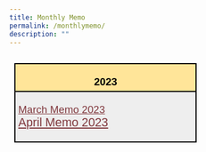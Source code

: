```yaml
---
title: Monthly Memo
permalink: /monthlymemo/
description: ""
---
```

<span style="font-size:16.0pt;font-family:Arial;color:black">
<table style="width:245.45pt;background:white;border-collapse:collapse;
 border:none;mso-border-alt:solid windowtext 1.5pt;mso-yfti-tbllook:1184;
 mso-table-lspace:9.0pt;margin-left:6.75pt;mso-table-rspace:9.0pt;margin-right:
 6.75pt;mso-table-anchor-vertical:paragraph;mso-table-anchor-horizontal:margin;
 mso-table-left:left;mso-table-top:5.4pt;mso-border-insideh:1.5pt solid windowtext;
 mso-border-insidev:1.5pt solid windowtext" width="327" align="left" cellpadding="0" cellspacing="0" border="1" class="MsoNormalTable"><tbody><tr style="mso-yfti-irow:0;mso-yfti-firstrow:yes;height:13.6pt"><td style="width:245.45pt;border:solid windowtext 1.5pt;
  background:#FFE599;mso-background-themecolor:accent4;mso-background-themetint:
  102;padding:3.75pt 3.75pt 3.75pt 3.75pt;height:13.6pt" valign="top" width="327"><p style="margin-bottom:0in;text-align:center;
  line-height:normal;mso-element:frame;mso-element-frame-hspace:9.0pt;
  mso-element-wrap:around;mso-element-anchor-vertical:paragraph;mso-element-anchor-horizontal:
  margin;mso-element-top:5.4pt;mso-height-rule:exactly" align="center" class="MsoNormal"><b><span style="font-size:14.0pt;font-family:&quot;Arial&quot;,sans-serif;mso-fareast-font-family:
  &quot;Times New Roman&quot;;color:black">2023</span></b></p></td></tr><tr style="mso-yfti-irow:1;height:14.9pt"><td style="width:245.45pt;border:solid windowtext 1.5pt;border-top:
  none;mso-border-top-alt:solid windowtext 1.5pt;background:#EEEEEE;padding:
  3.75pt 3.75pt 3.75pt 3.75pt;height:14.9pt" width="327"><p style="margin-bottom:0in;line-height:normal;mso-element:
  frame;mso-element-frame-hspace:9.0pt;mso-element-wrap:around;mso-element-anchor-vertical:
  paragraph;mso-element-anchor-horizontal:margin;mso-element-top:5.4pt;
  mso-height-rule:exactly" class="MsoNormal"><span style="font-size:14.0pt;font-family:&quot;Arial&quot;,sans-serif;
  mso-fareast-font-family:&quot;Arial&quot;;color:black"><a style="font-size:14.0pt;font-family:&quot;Arial&quot;,sans-serif;
  mso-fareast-font-family:&quot;Times New Roman&quot;color:black;align=centre"></a><a href="https://heyzine.com/flip-book/99d6735681.html" target="_blank" rel="noopener noreferrer" style="box-sizing: border-box; background-color: transparent; cursor: pointer; transition: all 0.25s ease-in-out 0s; color: rgb(128, 56, 61);">March Memo 2023</a></span></p>
<span style="font-size:16.0pt;font-family:Arial;color:black">
<a style="font-size:14.0pt;font-family:&quot;Arial&quot;,sans-serif;
  mso-fareast-font-family:&quot;Times New Roman&quot;color:black;align=centre"></a><a href="https://heyzine.com/flip-book/5f2d78d1e4.html" target="_blank" rel="noopener noreferrer" style="box-sizing: border-box; background-color: transparent; cursor: pointer; transition: all 0.25s ease-in-out 0s; color: rgb(128, 56, 61);">April Memo 2023</a></span><p></p></td></tr></tbody></table></span>
